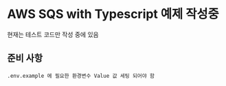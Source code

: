 # AWS SQS with Typescript 예제 작성중

현재는 테스트 코드만 작성 중에 있음

## 준비 사항
```aidl
.env.example 에 필요한 환경변수 Value 값 세팅 되어야 함
```